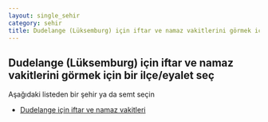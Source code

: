 ```yaml
---
layout: single_sehir
category: sehir
title: Dudelange (Lüksemburg) için iftar ve namaz vakitlerini görmek için bir ilçe/eyalet seç
---
```



## Dudelange (Lüksemburg) için iftar ve namaz vakitlerini görmek için bir ilçe/eyalet seç

Aşağıdaki listeden bir şehir ya da semt seçin


* [Dudelange için iftar ve namaz vakitleri](/iftar.html?sehir=Dudelange&ulke=Lüksemburg&state=Dudelange)
